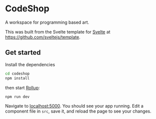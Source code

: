 # CodeShop

A workspace for programming based art.

This was built from the Svelte template for [Svelte](https://svelte.dev) at https://github.com/sveltejs/template.

## Get started

Install the dependencies

```sh
cd codeshop
npm install
```

then start [Rollup](https://rollupjs.org):

```sh
npm run dev
```

Navigate to [localhost:5000](http://localhost:5000). You should see your app running. Edit a component file in `src`, save it, and reload the page to see your changes.

